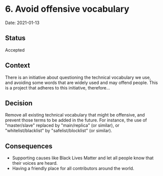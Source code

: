 # 6. Avoid offensive vocabulary

Date: 2021-01-13

## Status

Accepted

## Context

There is an initiative about questioning the technical vocabulary we use, and avoiding some words that are widely used
and may offend people. This is a project that adheres to this initiative, therefore...

## Decision

Remove all existing technical vocabulary that might be offensive, and prevent those terms to be added in the future.
For instance, the use of "master/slave" replaced by "main/replica" (or similar), or "whitelist/blacklist" by
"safelist/blocklist" (or similar).

## Consequences

* Supporting causes like Black Lives Matter and let all people know that their voices are heard.
* Having a friendly place for all contributors around the world.
